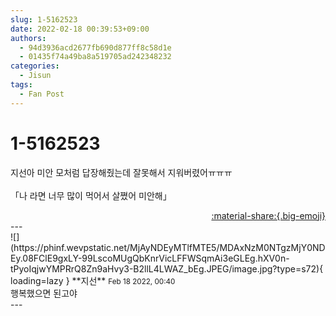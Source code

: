 ```yaml
---
slug: 1-5162523
date: 2022-02-18 00:39:53+09:00
authors:
  - 94d3936acd2677fb690d877ff8c58d1e
  - 01435f74a49ba8a519705ad242348232
categories:
  - Jisun
tags:
  - Fan Post
---
```


# 1-5162523

<div class="post-container" markdown="1">
<div class="content-container md-sidebar__scrollwrap" markdown="1">

지선아 미안 모처럼 답장해줬는데 잘못해서 지워버렸어ㅠㅠㅠ<br><br>「나 라면 너무 많이 먹어서 살쪘어 미안해」

</div>
</div>

<div style="text-align: right;" markdown="1">
<a href="https://weverse.io/fromis9/fanpost/1-5162523" style="text-align: right;">:material-share:{.big-emoji}</a>
</div>
---

<div class="comments-container md-sidebar__scrollwrap" markdown="1">
<div class="comment" markdown="1">
<div class='id-container' markdown="1">
![](https://phinf.wevpstatic.net/MjAyNDEyMTlfMTE5/MDAxNzM0NTgzMjY0NDEy.08FClE9gxLY-99LscoMUgQbKnrVicLFFWSqmAi3eGLEg.hXV0n-tPyoIqjwYMPRrQ8Zn9aHvy3-B2llL4LWAZ_bEg.JPEG/image.jpg?type=s72){ loading=lazy }
**<span class="artist">지선</span>** <small>Feb 18 2022, 00:40</small><br>
</div>
<div class='comment-body' markdown="1">
행복했으면 된고야
</div>
</div>
</div>
---
